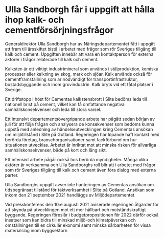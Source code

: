 # Ulla Sandborgh får i uppgift att hålla ihop kalk- och cementförsörjningsfrågor

Generaldirektör Ulla Sandborgh har av Näringsdepartementet fått i uppgift att fram till årsskiftet bistå i arbetet med frågor som rör Sveriges tillgång till kalk och cement. Uppgiften innebär att vara en kontaktperson för externa aktörer i frågor relaterade till kalk och cement.


Kalksten är ett viktigt industrimineral som används i stålproduktion, kemiska processer eller kalkning av skog, mark och sjöar. Kalk används också för cementframställning som är nödvändigt för transportinfrastruktur, bostadsbyggande och inom gruvindustrin. Kalk bryts vid ett fåtal platser i Sverige.

Ett driftstopp i höst för Cementas kalkstensbrott i Slite bedöms leda till nationell brist på cement, vilket kan få omfattande negativa samhällskonsekvenser och leda till stora varsel.

Ett intensivt departementsövergripande arbete har pågått sedan början av juli för att följa frågan och analysera de konsekvenser som bedöms kunna uppstå med anledning av händelseutvecklingen kring Cementas ansökan om miljötillstånd i Slite på Gotland. Regeringen har löpande haft kontakt med berörda företag, branschorganisationer samt fackförbund om hur situationen utvecklas. Arbetet är inriktat mot att minska risken för allvarliga samhällskonsekvenser, både på kort och lång sikt.

Ett intensivt arbete pågår också hos berörda myndigheter. Många olika aktörer är verksamma och Ulla Sandborghs roll blir att i arbetet med frågor som rör Sveriges tillgång till kalk och cement även föra dialog med externa parter.

Ulla Sandborghs uppgift avser inte hanteringen av Cementas ansökan om tidsbegränsat tillstånd för täktverksamhet i Slite på Gotland. Ansökan som inkom den 21 september 2021 handläggs av Miljödepartementet.

Vid presskonferens den 10:e augusti 2021 aviserade regeringen åtgärder för att skynda på utvecklingen mot ett mer hållbart och motståndskraftigt byggande. Regeringen föreslår i budgetpropositionen för 2022 därför också insatser som kan bidra till minskad miljö\-och klimatpåverkan och omställningen till en cirkulär ekonomi samt minska sårbarheten för vissa materialslag inom byggsektorn.
